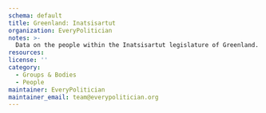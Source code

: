 ```yaml
---
schema: default
title: Greenland: Inatsisartut
organization: EveryPolitician
notes: >-
  Data on the people within the Inatsisartut legislature of Greenland.
resources:
license: ''
category:
  - Groups & Bodies
  - People
maintainer: EveryPolitician
maintainer_email: team@everypolitician.org
---
```

